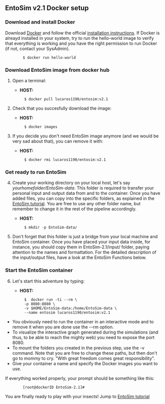 ## EntoSim v2.1 Docker setup

### Download and install Docker
Download [Docker](https://www.docker.com/get-docker) and
follow the official [installation instructions](https://docs.docker.com/install/).
If Docker is alreayd installed in your system, try to run the hello-world image to verify that everything is working and you have the right permission to run Docker (if not, contact your SysAdmin).

			$ docker run hello-world
			

### Download EntoSim image from docker hub

1. Open a terminal:
	* __HOST:__
	
			$ docker pull lucaros1190/entosim:v2.1 

2. Check that you succesfully download the image:
	* __HOST:__
  
			$ docker images

3. If you decide you don't need EntoSim image anymore (and we would be very sad about that), you can remove it with:
	
	* __HOST:__
 
			$ docker rmi lucaros1190/entosim:v2.1 

### Get ready to run EntoSim
4. Create your working directory on your local host, let's say *yourhomefolder/EntoSim-data*. This folder is required to transfer your personal input and output data from and to the container. Once you have added files, you can copy into the specific folders, as explained in the [EntoSim tutorial](https://github.com/lucaros1190/EntoSim-2.1/blob/master/docs/entosim_tutorial.md). You are free to use any other folder name, but remember to change it in the rest of the pipeline accordingly.
	* __HOST:__
 
			$ mkdir -p EntoSim-data/ 

5. Don't forget that this folder is just a bridge from your local machine and EntoSim container. Once you have placed your input data inside, for instance, you should copy them in EntoSim-2.1/input/ folder, paying attention to the names and formattation. For the detailed description of the input/output files, have a look at the EntoSim Functions below.

### Start the EntoSim container
6. Let's start this adventure by typing:
	* __HOST:__
 
			$  docker run -ti --rm \
			-p 8080:8080 \
			-v $HOME/EntoSim-data:/home/EntoSim-data \ 
			--name entosim lucaros1190/entosim:v2.1 

* You obviously need to run the container in an interactive mode and to remove it when you are done use the --rm option. 
* To visualize the interactive graph generated during the simulations (and thus, to be able to reach the mighty web) you need to expose the port 8080.
* To mount the folders you created in the previous step, use the -v command. Note that you are free to change these paths, but then don't go to mommy to cry. "With great freedom comes great responsibility".
* Give your container a name and specify the Docker images you want to use.

If everything worked properly, your prompt should be something like this:

			[root@dockerID EntoSim-2.1]# 

You are finally ready to play with your insects! Jump to [EntoSim tutorial](https://github.com/lucaros1190/EntoSim-2.1/blob/master/docs/entosim_tutorial.md)		
			
			 


